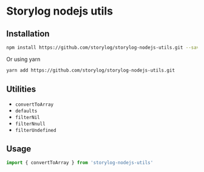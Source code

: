 # Storylog nodejs utils

## Installation
```sh
npm install https://github.com/storylog/storylog-nodejs-utils.git --save
```

Or using yarn

```sh
yarn add https://github.com/storylog/storylog-nodejs-utils.git
```

## Utilities
- `convertToArray`
- `defaults`
- `filterNil`
- `filterNnull`
- `filterUndefined`

## Usage
```js
import { convertToArray } from 'storylog-nodejs-utils'
```